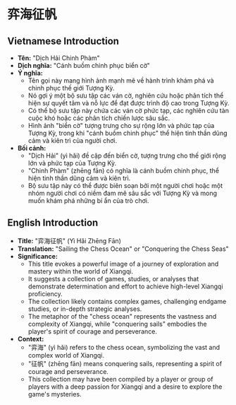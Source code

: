 # 弈海征帆

## Vietnamese Introduction

* **Tên:** "Dịch Hải Chinh Phàm"
* **Dịch nghĩa:** "Cánh buồm chinh phục biển cờ"
* **Ý nghĩa:**
    * Tên gọi này mang hình ảnh mạnh mẽ về hành trình khám phá và chinh phục thế giới Tượng Kỳ.
    * Nó gợi ý một bộ sưu tập các ván cờ, nghiên cứu hoặc phân tích thể hiện sự quyết tâm và nỗ lực để đạt được trình độ cao trong Tượng Kỳ.
    * Có thể bộ sưu tập này chứa các ván cờ phức tạp, các nghiên cứu tàn cuộc khó hoặc các phân tích chiến lược sâu sắc.
    * Hình ảnh "biển cờ" tượng trưng cho sự rộng lớn và phức tạp của Tượng Kỳ, trong khi "cánh buồm chinh phục" thể hiện tinh thần dũng cảm và kiên trì của người chơi.
* **Bối cảnh:**
    * "Dịch Hải" (yì hǎi) đề cập đến biển cờ, tượng trưng cho thế giới rộng lớn và phức tạp của Tượng Kỳ.
    * "Chinh Phàm" (zhēng fān) có nghĩa là cánh buồm chinh phục, thể hiện tinh thần dũng cảm và kiên trì.
    * Bộ sưu tập này có thể được biên soạn bởi một người chơi hoặc một nhóm người chơi có niềm đam mê sâu sắc với Tượng Kỳ và mong muốn khám phá những bí ẩn của trò chơi.

## English Introduction

* **Title:** "弈海征帆" (Yì Hǎi Zhēng Fān)
* **Translation:** "Sailing the Chess Ocean" or "Conquering the Chess Seas"
* **Significance:**
    * This title evokes a powerful image of a journey of exploration and mastery within the world of Xiangqi.
    * It suggests a collection of games, studies, or analyses that demonstrate determination and effort to achieve high-level Xiangqi proficiency.
    * The collection likely contains complex games, challenging endgame studies, or in-depth strategic analyses.
    * The metaphor of the "chess ocean" represents the vastness and complexity of Xiangqi, while "conquering sails" embodies the player's spirit of courage and perseverance.
* **Context:**
    * "弈海" (yì hǎi) refers to the chess ocean, symbolizing the vast and complex world of Xiangqi.
    * "征帆" (zhēng fān) means conquering sails, representing a spirit of courage and perseverance.
    * This collection may have been compiled by a player or group of players with a deep passion for Xiangqi and a desire to explore the game's mysteries.